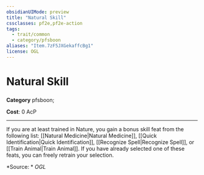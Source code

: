 ```yaml
---
obsidianUIMode: preview
title: "Natural Skill"
cssclasses: pf2e,pf2e-action
tags:
  - trait/common
  - category/pfsboon
aliases: "Item.7zF5JXGekaffcBg1"
license: OGL
---
```

# Natural Skill

### 

**Category** pfsboon; 




**Cost**: 0 AcP

* * *

If you are at least trained in Nature, you gain a bonus skill feat from the following list: [[Natural Medicine|Natural Medicine]], [[Quick Identification|Quick Identification]], [[Recognize Spell|Recognize Spell]], or [[Train Animal|Train Animal]]. If you have already selected one of these feats, you can freely retrain your selection.

*Source: *
*OGL*